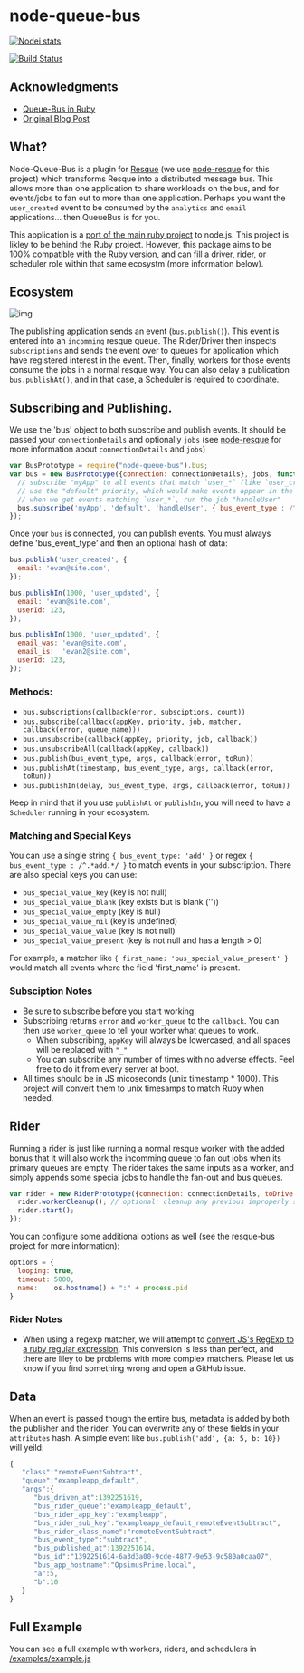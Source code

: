 # node-queue-bus

[![Nodei stats](https://nodei.co/npm/node-queue-bus.png?downloads=true)](https://npmjs.org/package/node-queue-bus)

[![Build Status](https://travis-ci.org/queue-bus/node-queue-bus.png?branch=master)](https://travis-ci.org/queue-bus/node-queuebus)

## Acknowledgments
- [Queue-Bus in Ruby](https://github.com/queue-bus/queue-bus)
- [Original Blog Post](http://tech.taskrabbit.com/blog/2013/09/28/resque-bus/)

## What?

Node-Queue-Bus is a plugin for [Resque](https://github.com/resque/resque) (we use [node-resque](https://github.com/taskrabbit/node-resque) for this project) which transforms Resque into a distributed message bus.  This allows more than one application to share workloads on the bus, and for events/jobs to fan out to more than one application.  Perhaps you want the `user_created` event to be consumed by the `analytics` and `email` applications... then QueueBus is for you.

This application is a [port of the main ruby project](https://github.com/queue-bus/queue-bus) to node.js.  This project is likley to be behind the Ruby project.  However, this package aims to be 100% compatible with the Ruby version, and can fill a driver, rider, or scheduler role within that same ecosystm (more information below).

## Ecosystem

![img](https://raw.github.com/queue-bus/node-queue-bus/master/doc/data_flow.jpg)

The publishing application sends an event (`bus.publish()`).  This event is entered into an `incomming` resque queue.  The Rider/Driver then inspects `subscriptions` and sends the event over to queues for application which have registered interest in the event.  Then, finally, workers for those events consume the jobs in a normal resque way.  You can also delay a publication `bus.publishAt()`, and in that case, a Scheduler is required to coordinate.

## Subscribing and Publishing.

We use the 'bus' object to both subscribe and publish events.  It should be passed your `connectionDetails` and optionally `jobs` (see [node-resque](https://github.com/taskrabbit/node-resque) for more information about `connectionDetails` and `jobs`)

```javascript
var BusPrototype = require("node-queue-bus").bus;
var bus = new BusPrototype({connection: connectionDetails}, jobs, function(err){
  // subscribe "myApp" to all events that match `user_*` (like `user_created`, `user_updated`, etc)
  // use the "default" priority, which would make events appear in the "myapp_default" queue in resque
  // when we get events matching `user_*`, run the job "handleUser"
  bus.subscribe('myApp', 'default', 'handleUser', { bus_event_type : /^user_.*/ });
});
```

Once your `bus` is connected, you can publish events.  You must always define 'bus_event_type' and then an optional hash of data:

```javascript
bus.publish('user_created', {
  email: 'evan@site.com',
});

bus.publishIn(1000, 'user_updated', {
  email: 'evan@site.com',
  userId: 123,
});

bus.publishIn(1000, 'user_updated', {
  email_was: 'evan@site.com',
  email_is:  'evan2@site.com',
  userId: 123,
});
```
### Methods:

- `bus.subscriptions(callback(error, subsciptions, count))`
- `bus.subscribe(callback(appKey, priority, job, matcher, callback(error, queue_name)))`
- `bus.unsubscribe(callback(appKey, priority, job, callback))`
- `bus.unsubscribeAll(callback(appKey, callback))`
- `bus.publish(bus_event_type, args, callback(error, toRun))`
- `bus.publishAt(timestamp, bus_event_type, args, callback(error, toRun))`
- `bus.publishIn(delay, bus_event_type, args, callback(error, toRun))`

Keep in mind that if you use `publishAt` or `publishIn`, you will need to have a `Scheduler` running in your ecosystem.

### Matching and Special Keys

You can use a single string `{ bus_event_type: 'add' }` or regex `{ bus_event_type : /^.*add.*/ }` to match events in your subscription.  There are also special keys you can use:

- `bus_special_value_key`     (key is not null)
- `bus_special_value_blank`   (key exists but is blank (''))
- `bus_special_value_empty`   (key is null)
- `bus_special_value_nil`     (key is undefined)
- `bus_special_value_value`   (key is not null)
- `bus_special_value_present` (key is not null and has a length > 0)

For example, a matcher like `{ first_name: 'bus_special_value_present' }` would match all events where the field 'first_name' is present.

### Subsciption Notes

- Be sure to subscribe before you start working.
- Subscribing returns `error` and `worker_queue` to the `callback`.  You can then use `worker_queue` to tell your worker what queues to work.
  - When subscribing, `appKey` will always be lowercased, and all spaces will be replaced with `"_"`
  - You can subscribe any number of times with no adverse effects.  Feel free to do it from every server at boot.
- All times should be in JS micoseconds (unix timestamp * 1000).  This project will convert them to unix timesamps to match Ruby when needed.  

## Rider

Running a rider is just like running a normal resque worker with the added bonus that it will also work the incomming queue to fan out jobs when its primary queues are empty.  The rider takes the same inputs as a worker, and simply appends some special jobs to handle the fan-out and bus queues.

```javascript
var rider = new RiderPrototype({connection: connectionDetails, toDrive: true}, jobs, function(){
  rider.workerCleanup(); // optional: cleanup any previous improperly shutdown workers
  rider.start();
});
```
You can configure some additional options as well (see the resque-bus project for more information):

```javascript
options = {
  looping: true,
  timeout: 5000,
  name:    os.hostname() + ":" + process.pid
}
```

### Rider Notes

- When using a regexp matcher, we will attempt to [convert JS's RegExp to a ruby regular expression](https://github.com/queue-bus/node-bus/blob/master/lib/sections/utils.js#L28-L84).  This conversion is less than perfect, and there are liley to be problems with more complex matchers.  Please let us know if you find something wrong and open a GitHub issue.

## Data

When an event is passed though the entire bus, metadata is added by both the publisher and the rider. You can overwrite any of these fields in your `attributes` hash.  A simple event like `bus.publish('add', {a: 5, b: 10})` will yeild:

```javascript
{
   "class":"remoteEventSubtract",
   "queue":"exampleapp_default",
   "args":{
      "bus_driven_at":1392251619,
      "bus_rider_queue":"exampleapp_default",
      "bus_rider_app_key":"exampleapp",
      "bus_rider_sub_key":"exampleapp_default_remoteEventSubtract",
      "bus_rider_class_name":"remoteEventSubtract",
      "bus_event_type":"subtract",
      "bus_published_at":1392251614,
      "bus_id":"1392251614-6a3d3a00-9cde-4877-9e53-9c580a0caa07",
      "bus_app_hostname":"OpsimusPrime.local",
      "a":5,
      "b":10
   }
}
```

## Full Example

You can see a full example with workers, riders, and schedulers in [/examples/example.js](https://github.com/queue-bus/node-queue-bus/blob/examples/example.js)
